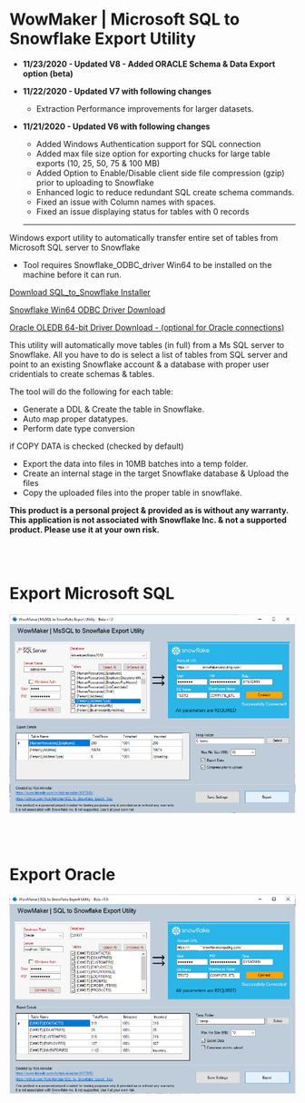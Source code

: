 # WowMaker | Microsoft SQL to Snowflake Export Utility


- <strong>11/23/2020 - Updated V8 - Added ORACLE Schema & Data Export option (beta)</strong>

- <strong>11/22/2020 - Updated V7 with following changes</strong>
  - Extraction Performance improvements for larger datasets.

- <strong>11/21/2020 - Updated V6 with following changes</strong>
  - Added Windows Authentication support for SQL connection
  - Added max file size option for exporting chucks for large table exports (10, 25, 50, 75 & 100 MB)
  - Added Option to Enable/Disable client side file compression (gzip) prior to uploading to Snowflake
  - Enhanced logic to reduce redundant SQL create schema commands.
  - Fixed an issue with Column names with spaces.
  - Fixed an issue displaying status for tables with 0 records
  
  <hr>

Windows export utility to automatically transfer entire set of tables from Microsoft SQL server to Snowflake

* Tool requires Snowflake_ODBC_driver Win64 to be installed on the machine before it can run.

[Download SQL_to_Snowflake Installer](https://github.com/NickAkincilar/SQL_to_Snowflake_Export_Tool/raw/main/MsSQL_To_Snowflake.zip)


[Snowflake Win64 ODBC Driver Download](https://sfc-repo.snowflakecomputing.com/odbc/win64/latest/index.html)

[Oracle OLEDB 64-bit Driver Download - (optional for Oracle connections)](https://www.oracle.com/database/technologies/odac-downloads.html)

This utility will automatically move tables (in full) from a Ms SQL server to Snowflake. All you have to do is select a list of tables from SQL server and point to an existing Snowflake account & a database with proper user cridentials to create schemas & tables.



The tool will do the following for each table:
- Generate a DDL & Create the table in Snowflake.
- Auto map proper datatypes.
- Perform date type conversion

if COPY DATA is checked (checked by default)
- Export the data into files in 10MB batches into a temp folder.
- Create an internal stage in the target Snowflake database & Upload the files
- Copy the uploaded files into the proper table in snowflake.


<strong>This product is a personal project & provided as is without any warranty. 
This application is not associated with Snowflake Inc. & not a supported product. Please use it at your own risk.</strong>

<br>
<br>

# Export Microsoft SQL
![Image of SQL to Snowflake tool](https://raw.githubusercontent.com/NickAkincilar/SQL_to_Snowflake_Export_Tool/main/SQL_2_Snowflake_Screenshot_S.png)

<br>
<br>

# Export Oracle

![Image of Oracle to Snowflake tool](https://raw.githubusercontent.com/NickAkincilar/SQL_to_Snowflake_Export_Tool/main/SQL_2_Snowflake_Screenshot_O.png)


